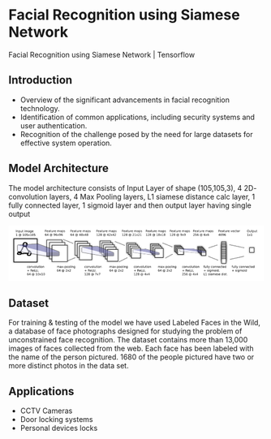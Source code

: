 # Facial Recognition using Siamese Network
Facial Recognition using Siamese Network | Tensorflow

## Introduction
- Overview of the significant advancements in facial recognition technology.
- Identification of common applications, including security systems and user authentication.
- Recognition of the challenge posed by the need for large datasets for effective system operation.

## Model Architecture
The model architecture consists of Input Layer of shape (105,105,3), 4 2D- convolution layers, 4 Max Pooling layers, L1 siamese distance calc layer, 1 fully connected layer, 1 sigmoid layer and then output layer having single output

![Model Architecture](image.png)

## Dataset
For training & testing of the model we have used Labeled Faces in the Wild, a database of face photographs designed for studying the problem of unconstrained face recognition. The dataset contains more than 13,000 images of faces collected from the web. Each face has been labeled with the name of the person pictured. 1680 of the people pictured have two or more distinct photos in the data set.

## Applications
- CCTV Cameras
- Door locking systems
- Personal devices locks